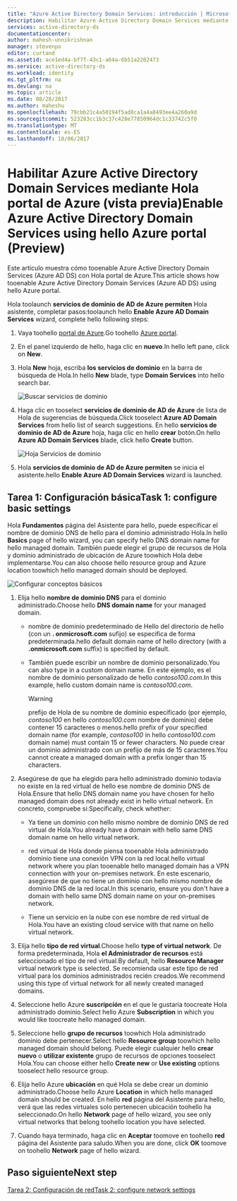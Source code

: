```yaml
---
title: "Azure Active Directory Domain Services: introducción | Microsoft Docs"
description: Habilitar Azure Active Directory Domain Services mediante Hola portal de Azure (vista previa)
services: active-directory-ds
documentationcenter: 
author: mahesh-unnikrishnan
manager: stevenpo
editor: curtand
ms.assetid: ace1ed4a-bf7f-43c1-a64a-6b51a2202473
ms.service: active-directory-ds
ms.workload: identity
ms.tgt_pltfrm: na
ms.devlang: na
ms.topic: article
ms.date: 08/28/2017
ms.author: maheshu
ms.openlocfilehash: 79cbb21c4a50194f5ad8ca1a4a8493ee4a260a9d
ms.sourcegitcommit: 523283cc1b3c37c428e77850964dc1c33742c5f0
ms.translationtype: MT
ms.contentlocale: es-ES
ms.lasthandoff: 10/06/2017
---
```

# <a name="enable-azure-active-directory-domain-services-using-hello-azure-portal-preview"></a><span data-ttu-id="8de92-103">Habilitar Azure Active Directory Domain Services mediante Hola portal de Azure (vista previa)</span><span class="sxs-lookup"><span data-stu-id="8de92-103">Enable Azure Active Directory Domain Services using hello Azure portal (Preview)</span></span>
<span data-ttu-id="8de92-104">Este artículo muestra cómo tooenable Azure Active Directory Domain Services (Azure AD DS) con Hola portal de Azure.</span><span class="sxs-lookup"><span data-stu-id="8de92-104">This article shows how tooenable Azure Active Directory Domain Services (Azure AD DS) using hello Azure portal.</span></span>


<span data-ttu-id="8de92-105">Hola toolaunch **servicios de dominio de AD de Azure permiten** Hola asistente, completar pasos:</span><span class="sxs-lookup"><span data-stu-id="8de92-105">toolaunch hello **Enable Azure AD Domain Services** wizard, complete hello following steps:</span></span>

1. <span data-ttu-id="8de92-106">Vaya toohello [portal de Azure](https://portal.azure.com).</span><span class="sxs-lookup"><span data-stu-id="8de92-106">Go toohello [Azure portal](https://portal.azure.com).</span></span>
2. <span data-ttu-id="8de92-107">En el panel izquierdo de hello, haga clic en **nuevo**.</span><span class="sxs-lookup"><span data-stu-id="8de92-107">In hello left pane, click on **New**.</span></span>
3. <span data-ttu-id="8de92-108">Hola **New** hoja, escriba **los servicios de dominio** en la barra de búsqueda de Hola.</span><span class="sxs-lookup"><span data-stu-id="8de92-108">In hello **New** blade, type **Domain Services** into hello search bar.</span></span>

    ![Buscar servicios de dominio](./media/getting-started/search-domain-services.png)

4. <span data-ttu-id="8de92-110">Haga clic en tooselect **servicios de dominio de AD de Azure** de lista de Hola de sugerencias de búsqueda.</span><span class="sxs-lookup"><span data-stu-id="8de92-110">Click tooselect **Azure AD Domain Services** from hello list of search suggestions.</span></span> <span data-ttu-id="8de92-111">En hello **servicios de dominio de AD de Azure** hoja, haga clic en hello **crear** botón.</span><span class="sxs-lookup"><span data-stu-id="8de92-111">On hello **Azure AD Domain Services** blade, click hello **Create** button.</span></span>

    ![Hoja Servicios de dominio](./media/getting-started/domain-services-blade.png)

5. <span data-ttu-id="8de92-113">Hola **servicios de dominio de AD de Azure permiten** se inicia el asistente.</span><span class="sxs-lookup"><span data-stu-id="8de92-113">hello **Enable Azure AD Domain Services** wizard is launched.</span></span>


## <a name="task-1-configure-basic-settings"></a><span data-ttu-id="8de92-114">Tarea 1: Configuración básica</span><span class="sxs-lookup"><span data-stu-id="8de92-114">Task 1: configure basic settings</span></span>
<span data-ttu-id="8de92-115">Hola **Fundamentos** página del Asistente para hello, puede especificar el nombre de dominio DNS de hello para el dominio administrado Hola.</span><span class="sxs-lookup"><span data-stu-id="8de92-115">In hello **Basics** page of hello wizard, you can specify hello DNS domain name for hello managed domain.</span></span> <span data-ttu-id="8de92-116">También puede elegir el grupo de recursos de Hola y dominio administrado de ubicación de Azure toowhich Hola debe implementarse.</span><span class="sxs-lookup"><span data-stu-id="8de92-116">You can also choose hello resource group and Azure location toowhich hello managed domain should be deployed.</span></span>

![Configurar conceptos básicos](./media/getting-started/domain-services-blade-basics.png)

1. <span data-ttu-id="8de92-118">Elija hello **nombre de dominio DNS** para el dominio administrado.</span><span class="sxs-lookup"><span data-stu-id="8de92-118">Choose hello **DNS domain name** for your managed domain.</span></span>

   * <span data-ttu-id="8de92-119">nombre de dominio predeterminado de Hello del directorio de hello (con un **. onmicrosoft.com** sufijo) se especifica de forma predeterminada.</span><span class="sxs-lookup"><span data-stu-id="8de92-119">hello default domain name of hello directory (with a **.onmicrosoft.com** suffix) is specified by default.</span></span>

   * <span data-ttu-id="8de92-120">También puede escribir un nombre de dominio personalizado.</span><span class="sxs-lookup"><span data-stu-id="8de92-120">You can also type in a custom domain name.</span></span> <span data-ttu-id="8de92-121">En este ejemplo, es el nombre de dominio personalizado de hello *contoso100.com*.</span><span class="sxs-lookup"><span data-stu-id="8de92-121">In this example, hello custom domain name is *contoso100.com*.</span></span>

     > [!WARNING]
     > <span data-ttu-id="8de92-122">prefijo de Hola de su nombre de dominio especificado (por ejemplo, *contoso100* en hello *contoso100.com* nombre de dominio) debe contener 15 caracteres o menos.</span><span class="sxs-lookup"><span data-stu-id="8de92-122">hello prefix of your specified domain name (for example, *contoso100* in hello *contoso100.com* domain name) must contain 15 or fewer characters.</span></span> <span data-ttu-id="8de92-123">No puede crear un dominio administrado con un prefijo de más de 15 caracteres.</span><span class="sxs-lookup"><span data-stu-id="8de92-123">You cannot create a managed domain with a prefix longer than 15 characters.</span></span>
     >
     >

2. <span data-ttu-id="8de92-124">Asegúrese de que ha elegido para hello administrado dominio todavía no existe en la red virtual de hello ese nombre de dominio DNS de Hola.</span><span class="sxs-lookup"><span data-stu-id="8de92-124">Ensure that hello DNS domain name you have chosen for hello managed domain does not already exist in hello virtual network.</span></span> <span data-ttu-id="8de92-125">En concreto, compruebe si:</span><span class="sxs-lookup"><span data-stu-id="8de92-125">Specifically, check whether:</span></span>

   * <span data-ttu-id="8de92-126">Ya tiene un dominio con hello mismo nombre de dominio DNS de red virtual de Hola.</span><span class="sxs-lookup"><span data-stu-id="8de92-126">You already have a domain with hello same DNS domain name on hello virtual network.</span></span>

   * <span data-ttu-id="8de92-127">red virtual de Hola donde piensa tooenable Hola administrado dominio tiene una conexión VPN con la red local.</span><span class="sxs-lookup"><span data-stu-id="8de92-127">hello virtual network where you plan tooenable hello managed domain has a VPN connection with your on-premises network.</span></span> <span data-ttu-id="8de92-128">En este escenario, asegúrese de que no tiene un dominio con hello mismo nombre de dominio DNS de la red local.</span><span class="sxs-lookup"><span data-stu-id="8de92-128">In this scenario, ensure you don't have a domain with hello same DNS domain name on your on-premises network.</span></span>

   * <span data-ttu-id="8de92-129">Tiene un servicio en la nube con ese nombre de red virtual de Hola.</span><span class="sxs-lookup"><span data-stu-id="8de92-129">You have an existing cloud service with that name on hello virtual network.</span></span>

3. <span data-ttu-id="8de92-130">Elija hello **tipo de red virtual**.</span><span class="sxs-lookup"><span data-stu-id="8de92-130">Choose hello **type of virtual network**.</span></span> <span data-ttu-id="8de92-131">De forma predeterminada, Hola **el Administrador de recursos** está seleccionado el tipo de red virtual.</span><span class="sxs-lookup"><span data-stu-id="8de92-131">By default, hello **Resource Manager** virtual network type is selected.</span></span> <span data-ttu-id="8de92-132">Se recomienda usar este tipo de red virtual para los dominios administrados recién creados.</span><span class="sxs-lookup"><span data-stu-id="8de92-132">We recommend using this type of virtual network for all newly created managed domains.</span></span>

4. <span data-ttu-id="8de92-133">Seleccione hello Azure **suscripción** en el que le gustaría toocreate Hola administrado dominio.</span><span class="sxs-lookup"><span data-stu-id="8de92-133">Select hello Azure **Subscription** in which you would like toocreate hello managed domain.</span></span>

5. <span data-ttu-id="8de92-134">Seleccione hello **grupo de recursos** toowhich Hola administrado dominio debe pertenecer.</span><span class="sxs-lookup"><span data-stu-id="8de92-134">Select hello **Resource group** toowhich hello managed domain should belong.</span></span> <span data-ttu-id="8de92-135">Puede elegir cualquier hello **crear nuevo** o **utilizar existente** grupo de recursos de opciones tooselect Hola.</span><span class="sxs-lookup"><span data-stu-id="8de92-135">You can choose either hello **Create new** or **Use existing** options tooselect hello resource group.</span></span>

6. <span data-ttu-id="8de92-136">Elija hello Azure **ubicación** en qué Hola se debe crear un dominio administrado.</span><span class="sxs-lookup"><span data-stu-id="8de92-136">Choose hello Azure **Location** in which hello managed domain should be created.</span></span> <span data-ttu-id="8de92-137">En hello **red** página del Asistente para hello, verá que las redes virtuales solo pertenecen ubicación toohello ha seleccionado.</span><span class="sxs-lookup"><span data-stu-id="8de92-137">On hello **Network** page of hello wizard, you see only virtual networks that belong toohello location you have selected.</span></span>

7. <span data-ttu-id="8de92-138">Cuando haya terminado, haga clic en **Aceptar** toomove en toohello **red** página del Asistente para saludo.</span><span class="sxs-lookup"><span data-stu-id="8de92-138">When you are done, click **OK** toomove on toohello **Network** page of hello wizard.</span></span>


## <a name="next-step"></a><span data-ttu-id="8de92-139">Paso siguiente</span><span class="sxs-lookup"><span data-stu-id="8de92-139">Next step</span></span>
[<span data-ttu-id="8de92-140">Tarea 2: Configuración de red</span><span class="sxs-lookup"><span data-stu-id="8de92-140">Task 2: configure network settings</span></span>](active-directory-ds-getting-started-network.md)
